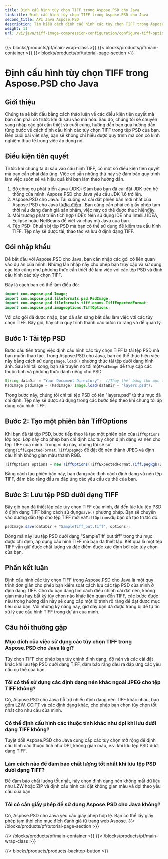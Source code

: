 ```yaml
---
title: Định cấu hình tùy chọn TIFF trong Aspose.PSD cho Java
linktitle: Định cấu hình tùy chọn TIFF trong Aspose.PSD cho Java
second_title: API Java Aspose.PSD
description: Tìm hiểu cách định cấu hình các tùy chọn TIFF trong Aspose.PSD cho Java với hướng dẫn từng bước. Làm chủ thao tác hình ảnh bằng cách lưu tệp PSD dưới dạng TIFF chất lượng cao.
weight: 11
url: /vi/java/tiff-image-compression-configuration/configure-tiff-options/
---
```


{{< blocks/products/pf/main-wrap-class >}}
{{< blocks/products/pf/main-container >}}
{{< blocks/products/pf/tutorial-page-section >}}

# Định cấu hình tùy chọn TIFF trong Aspose.PSD cho Java

## Giới thiệu

Chúng ta sẽ bắt đầu bằng cách thảo luận về các điều kiện tiên quyết mà bạn cần phải có trước khi đi sâu vào mã hóa. Sau đó, chúng tôi sẽ chuyển sang nhập các gói cần thiết và cuối cùng, hướng dẫn bạn qua hướng dẫn từng bước về cách định cấu hình các tùy chọn TIFF trong tệp PSD của bạn. Đến cuối bài viết này, bạn sẽ không chỉ hiểu được quy trình mà còn có kinh nghiệm thực tế trong việc áp dụng nó.

## Điều kiện tiên quyết

Trước khi chúng ta đi sâu vào cấu hình TIFF, có một số điều kiện tiên quyết mà bạn cần phải đáp ứng. Việc có sẵn những thứ này sẽ đảm bảo quy trình làm việc suôn sẻ và hiệu quả khi bạn làm theo hướng dẫn.

1. Bộ công cụ phát triển Java (JDK): Đảm bảo bạn đã cài đặt JDK trên hệ thống của mình. Aspose.PSD cho Java yêu cầu JDK 1.6 trở lên.
2.  Aspose.PSD cho Java: Tải xuống và cài đặt phiên bản mới nhất của Aspose.PSD cho Java từ[địa điểm](https://releases.aspose.com/psd/java/) . Bạn cũng cần phải có giấy phép tạm thời nếu đang đánh giá sản phẩm, việc này có thể được thực hiện[đây](https://purchase.aspose.com/temporary-license/).
3. Môi trường phát triển tích hợp (IDE): Nên sử dụng IDE như IntelliJ IDEA, Eclipse hoặc NetBeans để viết và chạy mã Java của bạn.
4. Tệp PSD: Chuẩn bị tệp PSD mà bạn có thể sử dụng để kiểm tra cấu hình TIFF. Tệp này sẽ được tải, thao tác và lưu ở định dạng TIFF.

## Gói nhập khẩu

Để bắt đầu với Aspose.PSD cho Java, bạn cần nhập các gói có liên quan vào dự án của mình. Những lần nhập này cho phép bạn truy cập và sử dụng các lớp cũng như phương thức cần thiết để làm việc với các tệp PSD và định cấu hình các tùy chọn TIFF.

Đây là cách bạn có thể làm điều đó:

```java
import com.aspose.psd.Image;
import com.aspose.psd.fileformats.psd.PsdImage;
import com.aspose.psd.fileformats.tiff.enums.TiffExpectedFormat;
import com.aspose.psd.imageoptions.TiffOptions;
```

Với các gói đã được nhập, bạn đã sẵn sàng bắt đầu làm việc với các tùy chọn TIFF. Bây giờ, hãy chia quy trình thành các bước rõ ràng và dễ quản lý.

## Bước 1: Tải tệp PSD

 Bước đầu tiên trong việc định cấu hình các tùy chọn TIFF là tải tệp PSD mà bạn muốn thao tác. Trong Aspose.PSD cho Java, bạn có thể thực hiện việc này bằng cách sử dụng`Image.load()` phương thức tải tệp dưới dạng hình ảnh. Sau khi tải xong, bạn sẽ truyền nó tới một`PsdImage` để truy cập các thuộc tính và phương thức dành riêng cho PSD.

```java
String dataDir = "Your Document Directory";  //Thay thế bằng thư mục tập tin của bạn
PsdImage psdImage = (PsdImage) Image.load(dataDir + "layers.psd");
```

Trong bước này, chúng tôi chỉ tải tệp PSD có tên "layers.psd" từ thư mục đã chỉ định. Tệp này sẽ được sử dụng trong các bước tiếp theo khi chúng tôi áp dụng cấu hình TIFF.

## Bước 2: Tạo một phiên bản TiffOptions

 Khi bạn đã tải tệp PSD, bước tiếp theo là tạo một phiên bản của`TiffOptions` lớp học. Lớp này cho phép bạn chỉ định các tùy chọn định dạng và nén cho tệp TIFF của mình. Trong ví dụ này, chúng tôi sẽ sử dụng`TiffExpectedFormat.TiffJpegRgb` để đặt độ nén thành JPEG và định cấu hình không gian màu thành RGB.

```java
TiffOptions options = new TiffOptions(TiffExpectedFormat.TiffJpegRgb);
```

Bằng cách tạo phiên bản này, bạn đang xác định cách định dạng và nén tệp TIFF, đảm bảo rằng đầu ra đáp ứng các yêu cầu cụ thể của bạn.

## Bước 3: Lưu tệp PSD dưới dạng TIFF

 Bây giờ bạn đã thiết lập các tùy chọn TIFF của mình, đã đến lúc lưu tệp PSD ở định dạng TIFF bằng cách sử dụng`save()` phương pháp. Bạn sẽ chuyển vào đường dẫn tệp cho tệp TIFF mới và`TiffOptions`dụ bạn đã tạo trước đó.

```java
psdImage.save(dataDir + "SampleTiff_out.tiff", options);
```

Dòng mã này lưu tệp PSD dưới dạng "SampleTiff_out.tiff" trong thư mục được chỉ định, áp dụng cấu hình TIFF mà bạn đã thiết lập. Kết quả là một tệp TIFF vẫn giữ được chất lượng và đặc điểm được xác định bởi các tùy chọn của bạn.

## Phần kết luận

Định cấu hình các tùy chọn TIFF trong Aspose.PSD cho Java là một quy trình đơn giản cho phép bạn kiểm soát cách lưu các tệp PSD của mình ở định dạng TIFF. Cho dù bạn đang tìm cách điều chỉnh cài đặt nén, không gian màu hay bất kỳ tùy chọn nào khác liên quan đến TIFF, các bước được nêu trong hướng dẫn này sẽ cung cấp một lộ trình rõ ràng để đạt được mục tiêu của bạn. Với những kỹ năng này, giờ đây bạn đã được trang bị để tự tin xử lý các cấu hình TIFF trong dự án của mình.

## Câu hỏi thường gặp

### Mục đích của việc sử dụng các tùy chọn TIFF trong Aspose.PSD cho Java là gì?
Tùy chọn TIFF cho phép bạn tùy chỉnh định dạng, độ nén và các cài đặt khác khi lưu tệp PSD dưới dạng TIFF, đảm bảo rằng đầu ra đáp ứng các yêu cầu cụ thể của bạn.

### Tôi có thể sử dụng các định dạng nén khác ngoài JPEG cho tệp TIFF không?
Có, Aspose.PSD cho Java hỗ trợ nhiều định dạng nén TIFF khác nhau, bao gồm LZW, CCITT và các định dạng khác, cho phép bạn chọn tùy chọn tốt nhất cho nhu cầu của mình.

### Có thể định cấu hình các thuộc tính khác như dpi khi lưu dưới dạng TIFF không?
Tuyệt đối! Aspose.PSD cho Java cung cấp các tùy chọn mở rộng để định cấu hình các thuộc tính như DPI, không gian màu, v.v. khi lưu tệp PSD dưới dạng TIFF.

### Làm cách nào để đảm bảo chất lượng tốt nhất khi lưu tệp PSD dưới dạng TIFF?
Để đảm bảo chất lượng tốt nhất, hãy chọn định dạng nén không mất dữ liệu như LZW hoặc ZIP và định cấu hình cài đặt không gian màu và dpi theo yêu cầu của bạn.

### Tôi có cần giấy phép để sử dụng Aspose.PSD cho Java không?
Có, Aspose.PSD cho Java yêu cầu giấy phép hợp lệ. Bạn có thể lấy giấy phép tạm thời cho mục đích đánh giá từ trang web Aspose.
{{< /blocks/products/pf/tutorial-page-section >}}

{{< /blocks/products/pf/main-container >}}
{{< /blocks/products/pf/main-wrap-class >}}

{{< blocks/products/products-backtop-button >}}
